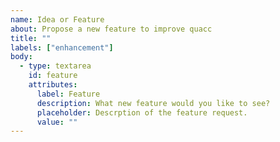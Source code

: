 ```yaml
---
name: Idea or Feature
about: Propose a new feature to improve quacc
title: ""
labels: ["enhancement"]
body:
  - type: textarea
    id: feature
    attributes:
      label: Feature
      description: What new feature would you like to see?
      placeholder: Descrption of the feature request.
      value: ""
---
```

